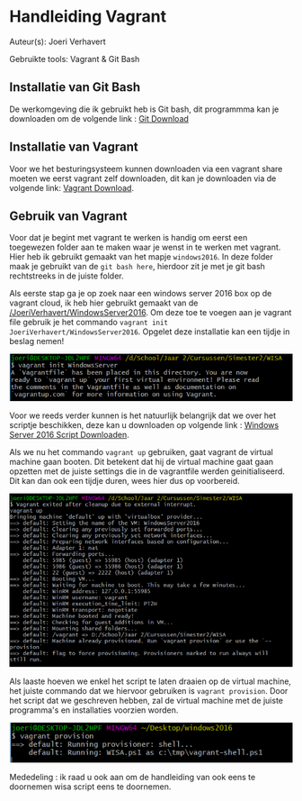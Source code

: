 # Handleiding Vagrant
Auteur(s): Joeri Verhavert

Gebruikte tools: Vagrant & Git Bash

## Installatie van Git Bash
De werkomgeving die ik gebruikt heb is Git bash, dit programmma kan je downloaden om de volgende link : [Git Download](https://git-scm.com/download)

## Installatie van Vagrant

Voor we het besturingsysteem kunnen downloaden via een vagrant share moeten we eerst vagrant zelf downloaden, dit kan je downloaden via de volgende link: [Vagrant Download](https://www.vagrantup.com/downloads.html).

## Gebruik van Vagrant

Voor dat je begint met vagrant te werken is handig om eerst een toegewezen folder aan te maken waar je wenst in te werken met vagrant. Hier heb ik gebruikt gemaakt van het mapje `windows2016`. In deze folder maak je gebruikt van de `git bash here`, hierdoor zit je met je git bash rechtstreeks in de juiste folder.

Als eerste stap ga je op zoek naar een windows server 2016 box op de vagrant cloud, ik heb hier gebruikt gemaakt van de
[/JoeriVerhavert/WindowsServer2016](https://app.vagrantup.com/JoeriVerhavert/boxes/WindowsServer2016). Om deze toe te voegen aan je vagrant file gebruik je het commando
`vagrant init JoeriVerhavert/WindowsServer2016`. Opgelet deze installatie kan een tijdje in beslag nemen!

![Vagrant init Afbeelding](img/vagrantINIT.PNG)

Voor we reeds verder kunnen is het natuurlijk belangrijk dat we over het scriptje beschikken, deze kan u downloaden op volgende link : [Windows Server 2016 Script Downloaden](https://github.com/HoGentTIN/p2ops-g02/blob/master/opdracht02/WISA/WISA.ps1). 

Als we nu het commando `vagrant up` gebruiken, gaat vagrant de virtual machine gaan booten. Dit betekent dat hij de virtual machine gaat gaan opzetten met de juiste settings die in de vagrantfile werden geinitialiseerd. 
Dit kan dan ook een tijdje duren, wees hier dus op voorbereid.

![Vagrant Up Afbeelding](img/vagrantUP.PNG)

Als laaste hoeven we enkel het script te laten draaien op de virtual machine, het juiste commando dat we hiervoor gebruiken is `vagrant provision`. 
Door het script dat we geschreven hebben, zal de virtual machine met de juiste programma's en installaties voorzien worden. 

![Vagrant provision Afbeelding](img/vagrantprovision.PNG)

Mededeling : ik raad u ook aan om de handleiding van ook eens te doornemen wisa script eens te doornemen.
